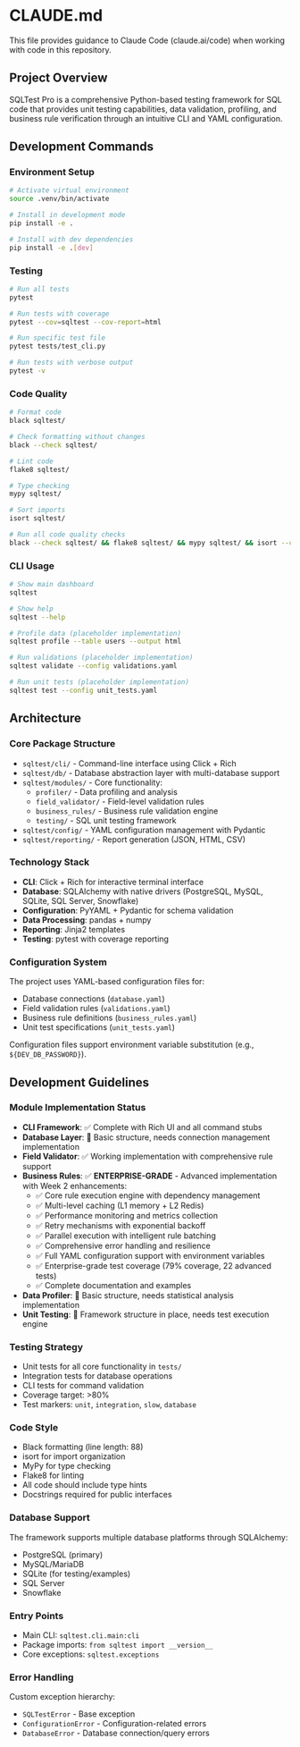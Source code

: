 # CLAUDE.md

This file provides guidance to Claude Code (claude.ai/code) when working with code in this repository.

## Project Overview

SQLTest Pro is a comprehensive Python-based testing framework for SQL code that provides unit testing capabilities, data validation, profiling, and business rule verification through an intuitive CLI and YAML configuration.

## Development Commands

### Environment Setup
```bash
# Activate virtual environment
source .venv/bin/activate

# Install in development mode
pip install -e .

# Install with dev dependencies
pip install -e .[dev]
```

### Testing
```bash
# Run all tests
pytest

# Run tests with coverage
pytest --cov=sqltest --cov-report=html

# Run specific test file
pytest tests/test_cli.py

# Run tests with verbose output
pytest -v
```

### Code Quality
```bash
# Format code
black sqltest/

# Check formatting without changes
black --check sqltest/

# Lint code
flake8 sqltest/

# Type checking
mypy sqltest/

# Sort imports
isort sqltest/

# Run all code quality checks
black --check sqltest/ && flake8 sqltest/ && mypy sqltest/ && isort --check-only sqltest/
```

### CLI Usage
```bash
# Show main dashboard
sqltest

# Show help
sqltest --help

# Profile data (placeholder implementation)
sqltest profile --table users --output html

# Run validations (placeholder implementation)
sqltest validate --config validations.yaml

# Run unit tests (placeholder implementation)
sqltest test --config unit_tests.yaml
```

## Architecture

### Core Package Structure
- `sqltest/cli/` - Command-line interface using Click + Rich
- `sqltest/db/` - Database abstraction layer with multi-database support
- `sqltest/modules/` - Core functionality:
  - `profiler/` - Data profiling and analysis
  - `field_validator/` - Field-level validation rules
  - `business_rules/` - Business rule validation engine
  - `testing/` - SQL unit testing framework
- `sqltest/config/` - YAML configuration management with Pydantic
- `sqltest/reporting/` - Report generation (JSON, HTML, CSV)

### Technology Stack
- **CLI**: Click + Rich for interactive terminal interface
- **Database**: SQLAlchemy with native drivers (PostgreSQL, MySQL, SQLite, SQL Server, Snowflake)
- **Configuration**: PyYAML + Pydantic for schema validation
- **Data Processing**: pandas + numpy
- **Reporting**: Jinja2 templates
- **Testing**: pytest with coverage reporting

### Configuration System
The project uses YAML-based configuration files for:
- Database connections (`database.yaml`)
- Field validation rules (`validations.yaml`)
- Business rule definitions (`business_rules.yaml`)
- Unit test specifications (`unit_tests.yaml`)

Configuration files support environment variable substitution (e.g., `${DEV_DB_PASSWORD}`).

## Development Guidelines

### Module Implementation Status
- **CLI Framework**: ✅ Complete with Rich UI and all command stubs
- **Database Layer**: 🚧 Basic structure, needs connection management implementation
- **Field Validator**: ✅ Working implementation with comprehensive rule support
- **Business Rules**: ✅ **ENTERPRISE-GRADE** - Advanced implementation with Week 2 enhancements:
  - ✅ Core rule execution engine with dependency management
  - ✅ Multi-level caching (L1 memory + L2 Redis)
  - ✅ Performance monitoring and metrics collection
  - ✅ Retry mechanisms with exponential backoff
  - ✅ Parallel execution with intelligent rule batching
  - ✅ Comprehensive error handling and resilience
  - ✅ Full YAML configuration support with environment variables
  - ✅ Enterprise-grade test coverage (79% coverage, 22 advanced tests)
  - ✅ Complete documentation and examples
- **Data Profiler**: 🚧 Basic structure, needs statistical analysis implementation
- **Unit Testing**: 🚧 Framework structure in place, needs test execution engine

### Testing Strategy
- Unit tests for all core functionality in `tests/`
- Integration tests for database operations
- CLI tests for command validation
- Coverage target: >80%
- Test markers: `unit`, `integration`, `slow`, `database`

### Code Style
- Black formatting (line length: 88)
- isort for import organization
- MyPy for type checking
- Flake8 for linting
- All code should include type hints
- Docstrings required for public interfaces

### Database Support
The framework supports multiple database platforms through SQLAlchemy:
- PostgreSQL (primary)
- MySQL/MariaDB
- SQLite (for testing/examples)
- SQL Server
- Snowflake

### Entry Points
- Main CLI: `sqltest.cli.main:cli`
- Package imports: `from sqltest import __version__`
- Core exceptions: `sqltest.exceptions`

### Error Handling
Custom exception hierarchy:
- `SQLTestError` - Base exception
- `ConfigurationError` - Configuration-related errors
- `DatabaseError` - Database connection/query errors